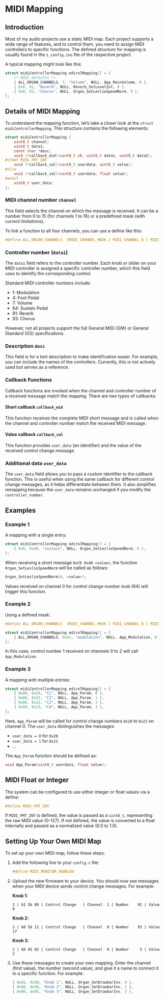 # MIDI Mapping

## Introduction

Most of my audio projects use a static MIDI map. Each project supports a wide range of features, and to control them, you need to assign MIDI controllers to specific functions. The defined structure for mapping is usually found in the `z_config.ino` file of the respective project.

A typical mapping might look like this:

```c
struct midiControllerMapping edirolMapping[] = {
    /* MIDI defaults */
    { ALL_ORGAN_CHANNELS, 7, "Volume", NULL, App_MainVolume, 0 },
    { 0x0, 91, "Reverb", NULL, Reverb_SetLevelInt, 8 },
    { 0x0, 93, "Chorus", NULL, Organ_SetLeslieSpeedNorm, 0 },
};
```

## Details of MIDI Mapping

To understand the mapping function, let’s take a closer look at the `struct midiControllerMapping`. This structure contains the following elements:

```c
struct midiControllerMapping {
    uint8_t channel;
    uint8_t data1;
    const char *desc;
    void (*callback_mid)(uint8_t ch, uint8_t data1, uint8_t data2);
#ifdef MIDI_FMT_INT
    void (*callback_val)(uint8_t userdata, uint8_t value);
#else
    void (*callback_val)(uint8_t userdata, float value);
#endif
    uint8_t user_data;
};
```

### MIDI channel number `channel`

This field selects the channel on which the message is received. It can be a number from 0 to 15 (for channels 1 to 16) or a predefined mask (with current limitations).

To link a function to all four channels, you can use a define like this:

```c
#define ALL_ORGAN_CHANNELS  (MIDI_CHANNEL_MASK | MIDI_CHANNEL_0 | MIDI_CHANNEL_1 | MIDI_CHANNEL_2)
```

### Controller number (`data1`)

The `data1` field refers to the controller number. Each knob or slider on your MIDI controller is assigned a specific controller number, which this field uses to identify the corresponding control.

Standard MIDI controller numbers include:
- 1: Modulation
- 4: Foot Pedal
- 7: Volume
- 64: Sustain Pedal
- 91: Reverb
- 93: Chorus

However, not all projects support the full General MIDI (GM) or General Standard (GS) specifications.

### Description `desc`

This field is for a text description to make identification easier. For example, you can include the names of the controllers. Currently, this is not actively used but serves as a reference.

### Callback Functions

Callback functions are invoked when the channel and controller number of a received message match the mapping. There are two types of callbacks:

#### Short callback `callback_mid`

This function receives the complete MIDI short message and is called when the channel and controller number match the received MIDI message.

#### Value callback `callback_val`

This function provides `user_data` (an identifier) and the value of the received control change message.

### Additional data `user_data`

The `user_data` field allows you to pass a custom identifier to the callback function. This is useful when using the same callback for different control change messages, as it helps differentiate between them. It also simplifies remapping because the `user_data` remains unchanged if you modify the `controller_number`.

## Examples

### Example 1

A mapping with a single entry:

```c
struct midiControllerMapping edirolMapping[] = {
    { 0x0, 0x40, "sustain", NULL, Organ_SetLeslieSpeedNorm, 0 },
};
```

When receiving a short message `0xC0 0x40 <value>`, the function `Organ_SetLeslieSpeedNorm` will be called as follows:

```c
Organ_SetLeslieSpeedNorm(0, <value>);
```

Values received on channel 0 for control change number `0x40` (64) will trigger this function.

### Example 2

Using a defined mask:

```c
#define ALL_ORGAN_CHANNELS  (MIDI_CHANNEL_MASK | MIDI_CHANNEL_0 | MIDI_CHANNEL_1 | MIDI_CHANNEL_2)

struct midiControllerMapping edirolMapping[] = {
    { ALL_ORGAN_CHANNELS, 0x01, "modulation", NULL, App_Modulation, 0 },
};
```

In this case, control number 1 received on channels 0 to 2 will call `App_Modulation`.

### Example 3

A mapping with multiple entries:

```c
struct midiControllerMapping edirolMapping[] = {
    { 0x00, 0x20, "C1", NULL, App_Param, 0 },
    { 0x00, 0x21, "C2", NULL, App_Param, 1 },
    { 0x00, 0x22, "C3", NULL, App_Param, 2 },
    { 0x00, 0x23, "C4", NULL, App_Param, 3 },
};
```

Here, `App_Param` will be called for control change numbers `0x20` to `0x23` on channel 0. The `user_data` distinguishes the messages:

- `user_data = 0` for `0x20`
- `user_data = 1` for `0x21`
- …

The `App_Param` function should be defined as:

```c
void App_Param(uint8_t userdata, float value);
```

## MIDI Float or Integer

The system can be configured to use either integer or float values via a define:

```c
#define MIDI_FMT_INT
```

If `MIDI_FMT_INT` is defined, the value is passed as a `uint8_t`, representing the raw MIDI value (0–127). If not defined, the value is converted to a float internally and passed as a normalized value (0.0 to 1.0).


## Setting Up Your Own MIDI Map

To set up your own MIDI map, follow these steps:

1. Add the following line to your `config.c` file:
    ```c
    #define MIDI_MONITOR_ENABLED
    ```

2. Upload the new firmware to your device. You should now see messages when your MIDI device sends control change messages. For example:

    **Knob 1:**
    ```
    2 | b1 5b 00 | Control Change   | Channel  1 | Number    91 | Value      0
    ```

    **Knob 2:**
    ```
    2 | b0 5d 11 | Control Change   | Channel  0 | Number    93 | Value     17
    ```

    **Knob 3:**
    ```
    2 | b0 05 02 | Control Change   | Channel  0 | Number     5 | Value      2
    ```

3. Use these messages to create your own mapping. Enter the channel (first value), the number (second value), and give it a name to connect it to a specific function. For example:

    ```c
    { 0x01, 0x5B, "Knob 1", NULL, Organ_SetDrawbarInv, 0 },
    { 0x00, 0x5D, "Knob 2", NULL, Organ_SetDrawbarInv, 1 },
    { 0x00, 0x05, "Knob 3", NULL, Organ_SetDrawbarInv, 2 },
    ```